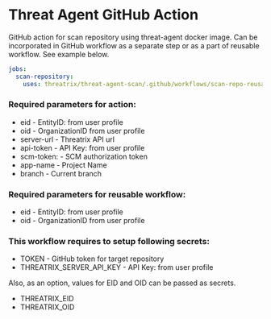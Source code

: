 # Threat Agent GitHub Action
GitHub action for scan repository using threat-agent docker image. 
Can be incorporated in GitHub workflow as a separate step or as a part of reusable workflow. 
See example below.

```yaml
jobs:
  scan-repository:
    uses: threatrix/threat-agent-scan/.github/workflows/scan-repo-reusable.yaml@master
```

### Required parameters for action:
* eid -  EntityID: from user profile
* oid -  OrganizationID from user profile
* server-url - Threatrix API url
* api-token - API Key: from user profile
* scm-token: - SCM authorization token
* app-name - Project Name
* branch - Current branch

### Required parameters for reusable workflow:
* eid -  EntityID: from user profile
* oid -  OrganizationID from user profile

### This workflow requires to setup following secrets:
* TOKEN - GitHub token for target repository
* THREATRIX_SERVER_API_KEY - API Key: from user profile

Also, as an option, values for EID and OID can be passed as secrets.
* THREATRIX_EID
* THREATRIX_OID
